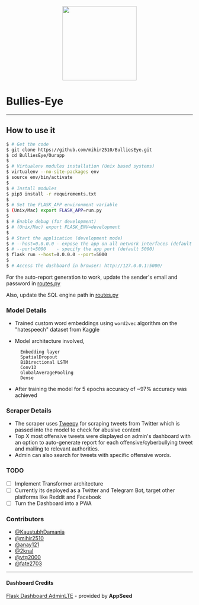 <div align='center'>
    <img src='https://cdn4.iconfinder.com/data/icons/football-soccer-sports-outline/512/goal_target_arrow_espa_dartboard_bullseye_focus-512.png' width=200 height=200>
</div>

# Bullies-Eye
---

## How to use it

```bash
$ # Get the code
$ git clone https://github.com/mihir2510/BulliesEye.git
$ cd BulliesEye/Ourapp
$
$ # Virtualenv modules installation (Unix based systems)
$ virtualenv --no-site-packages env
$ source env/bin/activate
$
$ # Install modules
$ pip3 install -r requirements.txt
$
$ # Set the FLASK_APP environment variable
$ (Unix/Mac) export FLASK_APP=run.py
$
$ # Enable debug (for development)
$ # (Unix/Mac) export FLASK_ENV=development
$
$ # Start the application (development mode)
$ # --host=0.0.0.0 - expose the app on all network interfaces (default 127.0.0.1)
$ # --port=5000    - specify the app port (default 5000)  
$ flask run --host=0.0.0.0 --port=5000
$
$ # Access the dashboard in browser: http://127.0.0.1:5000/
```
For the auto-report generation to work, update the sender's email and password in [routes.py](Ourapp/app/home/routes.py)
<br/>

Also, update the SQL engine path in [routes.py](Ourapp/app/home/routes.py)
<br/>

### Model Details

- Trained custom word embeddings using `word2vec` algorithm on the "hatespeech" dataset from Kaggle
- Model architecture involved,
  
  ```
    Embedding layer
    SpatialDropout
    BiDirectional LSTM
    Conv1D
    GlobalAveragePooling
    Dense
  ```
- After training the model for 5 epochs accuracy of ~97% accuracy was achieved

### Scraper Details

- The scraper uses [Tweepy](https://www.tweepy.org/) for scraping tweets from Twitter which is passed into the model to check for abusive content
- Top X most offensive tweets were displayed on admin's dashboard with an option to auto-generate report for each offensive/cyberbullying tweet and mailing to relevant authorities.
- Admin can also search for tweets with specific offensive words.


### TODO

- [ ] Implement Transformer architecture
- [ ] Currently its deployed as a Twitter and Telegram Bot, target other platforms like Reddit and Facebook
- [ ] Turn the Dashboard into a PWA 

### Contributors
- [@KaustubhDamania](https://github.com/KaustubhDamania/)
- [@mihir2510](https://github.com/mihir2510)
- [@anay121](https://github.com/anay121)
- [@2knal](https://github.com/2knal)
- [@vtg2000](https://github.com/vtg2000)
- [@fate2703](https://github.com/fate2703/)

---
#### Dashboard Credits
[Flask Dashboard AdminLTE](https://appseed.us/admin-dashboards/flask-dashboard-adminlte) - provided by **AppSeed**
